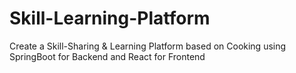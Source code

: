 # Skill-Learning-Platform
Create a Skill-Sharing &amp; Learning Platform based on Cooking using SpringBoot for Backend and React for Frontend
